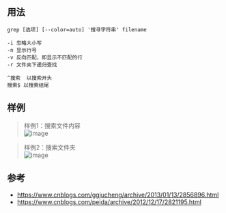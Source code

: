 ## 用法

```
grep [选项] [--color=auto] '搜寻字符串' filename

-i 忽略大小写
-n 显示行号
-v 反向匹配，即显示不匹配的行
-r 文件夹下递归查找

^搜索  以搜索开头
搜索$ 以搜索结尾
```

## 样例

> 样例1：搜索文件内容  
![image](https://user-images.githubusercontent.com/16630659/70960370-d141a400-20b9-11ea-8a46-a41dd89d4a76.png)

> 样例2：搜索文件夹  
![image](https://user-images.githubusercontent.com/16630659/70960655-968c3b80-20ba-11ea-8cf7-4f398ad6b451.png)


## 参考
- https://www.cnblogs.com/ggjucheng/archive/2013/01/13/2856896.html
- https://www.cnblogs.com/peida/archive/2012/12/17/2821195.html

